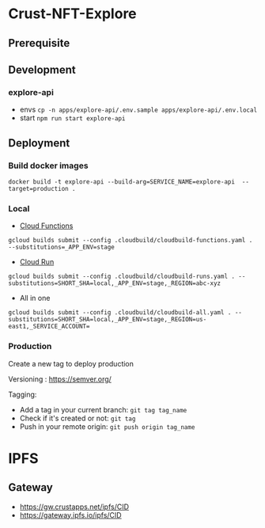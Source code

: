 # Crust-NFT-Explore

## Prerequisite

## Development

### explore-api

- envs `cp -n apps/explore-api/.env.sample apps/explore-api/.env.local`
- start `npm run start explore-api`

## Deployment

### Build docker images

```
docker build -t explore-api --build-arg=SERVICE_NAME=explore-api  --target=production .
```

### Local

- [Cloud Functions](https://cloud.google.com/sdk/gcloud/reference/functions/deploy)

```
gcloud builds submit --config .cloudbuild/cloudbuild-functions.yaml . --substitutions=_APP_ENV=stage

```

- [Cloud Run](https://cloud.google.com/sdk/gcloud/reference/run/deploy)

```
gcloud builds submit --config .cloudbuild/cloudbuild-runs.yaml . --substitutions=SHORT_SHA=local,_APP_ENV=stage,_REGION=abc-xyz
```

- All in one

```
gcloud builds submit --config .cloudbuild/cloudbuild-all.yaml . --substitutions=SHORT_SHA=local,_APP_ENV=stage,_REGION=us-east1,_SERVICE_ACCOUNT=
```

### Production

Create a new tag to deploy production

Versioning : https://semver.org/

Tagging:

- Add a tag in your current branch: `git tag tag_name`
- Check if it's created or not: `git tag`
- Push in your remote origin: `git push origin tag_name`

# IPFS

## Gateway

- https://gw.crustapps.net/ipfs/CID
- https://gateway.ipfs.io/ipfs/CID
